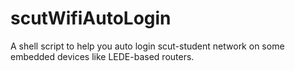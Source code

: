 # scutWifiAutoLogin
A shell script to help you auto login scut-student network on some embedded devices like LEDE-based routers.
